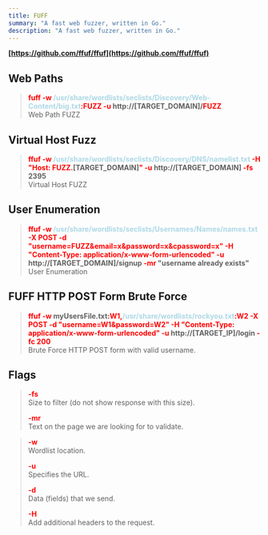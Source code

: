 ```yaml
---
title: FUFF
summary: "A fast web fuzzer, written in Go."
description: "A fast web fuzzer, written in Go."
---
```


**[https://github.com/ffuf/ffuf](https://github.com/ffuf/ffuf)**

## Web Paths


 > 
 > **<font color=red>fuff -w</font> <font color=lightblue>/usr/share/wordlists/seclists/Discovery/Web-Content/big.txt</font><font color=red>:FUZZ -u</font> http://\[TARGET_DOMAIN\]/<font color=red>FUZZ</font></br>**
 > Web Path FUZZ

## Virtual Host Fuzz


 > 
 > **<font color=red>ffuf -w</font> <font color=lightblue>/usr/share/wordlists/seclists/Discovery/DNS/namelist.txt</font> <font color=red>-H "Host: FUZZ.</font>\[TARGET_DOMAIN\]<font color=red>" -u</font> http://\[TARGET_DOMAIN\] <font color=red>-fs</font> 2395</br>**
 > Virtual Host FUZZ

## User Enumeration


 > 
 > **<font color=red>ffuf -w</font> <font color=lightblue>/usr/share/wordlists/seclists/Usernames/Names/names.txt</font> <font color=red>-X POST -d "username=FUZZ&email=x&password=x&cpassword=x" -H "Content-Type: application/x-www-form-urlencoded" -u</font> http://\[TARGET_DOMAIN\]/signup <font color=red>-mr </font>"username already exists"</br>**
 > User Enumeration

## FUFF HTTP POST Form Brute Force


 > 
 > **<font color=red>ffuf -w </font>myUsersFile.txt<font color=red>:W1,</font><font color=lightblue>/usr/share/wordlists/rockyou.txt</font><font color=red>:W2 -X POST -d "username=W1&password=W2" -H "Content-Type: application/x-www-form-urlencoded" -u</font> http://\[TARGET_IP\]/login <font color=red>-fc 200</font>**</br>
 > Brute Force HTTP POST form with valid username.

## Flags


 > 
 > **<font color=red>-fs</font>**</br>
 > Size to filter (do not show response with this size).
 > 
 > **<font color=red>-mr</font>**</br>
 > Text on the page we are looking for to validate.

 > 
 > **<font color=red>-w</font>**</br>
 > Wordlist location.
 > 
 > **<font color=red>-u </font>**</br>
 > Specifies the URL.
 > 
 > **<font color=red>-d</font>**</br>
 > Data (fields) that we send.
 > 
 > **<font color=red>-H</font>**</br>
 > Add additional headers to the request.

